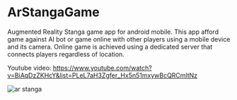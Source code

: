 # ArStangaGame
Augmented Reality Stanga game app for android mobile. 
This app afford game against AI bot or game online with other players using a mobile device and its camera.
Online game is achieved using a dedicated server that connects players regardless of location.

Youtube video:
https://www.youtube.com/watch?v=BiAqDzZKHcY&list=PLeL7aH3Zgfer_Hx5n51mxywBcQRCmltNz

![ar stanga](https://user-images.githubusercontent.com/38475764/90610777-99719a00-e20e-11ea-837a-8f82e1d41625.png)
